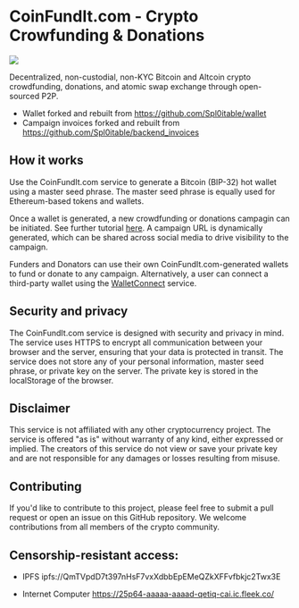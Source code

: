 # CoinFundIt.com - Crypto Crowfunding & Donations

<img src="https://coinfundit.com/images/CFI-featured.png">

Decentralized, non-custodial, non-KYC Bitcoin and Altcoin crypto crowdfunding, donations, and atomic swap exchange through open-sourced P2P.

- Wallet forked and rebuilt from https://github.com/Spl0itable/wallet
- Campaign invoices forked and rebuilt from https://github.com/Spl0itable/backend_invoices

## How it works
Use the CoinFundIt.com service to generate a Bitcoin (BIP-32) hot wallet using a master seed phrase. The master seed phrase is equally used for Ethereum-based tokens and wallets.

Once a wallet is generated, a new crowdfunding or donations campagin can be initiated. See further tutorial <a href="https://coinfundit.com/how/">here</a>. A campaign URL is dynamically generated, which can be shared across social media to drive visibility to the campaign.

Funders and Donators can use their own CoinFundIt.com-generated wallets to fund or donate to any campaign. Alternatively, a user can connect a third-party wallet using the <a href="https://walletconnect.com/">WalletConnect</a> service.

## Security and privacy
The CoinFundIt.com service is designed with security and privacy in mind. The service uses HTTPS to encrypt all communication between your browser and the server, ensuring that your data is protected in transit. The service does not store any of your personal information, master seed phrase, or private key on the server. The private key is stored in the localStorage of the browser.

## Disclaimer
This service is not affiliated with any other cryptocurrency project. The service is offered "as is" without warranty of any kind, either expressed or implied. The creators of this service do not view or save your private key and are not responsible for any damages or losses resulting from misuse.

## Contributing
If you'd like to contribute to this project, please feel free to submit a pull request or open an issue on this GitHub repository. We welcome contributions from all members of the crypto community.

## Censorship-resistant access: 

- IPFS
ipfs://QmTVpdD7t397nHsF7vxXdbbEpEMeQZkXFFvfbkjc2Twx3E

- Internet Computer
https://25p64-aaaaa-aaaad-qetiq-cai.ic.fleek.co/
